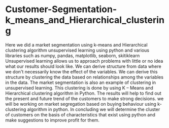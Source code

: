 # Customer-Segmentation-k_means_and_Hierarchical_clustering

Here we did a market segmentation using k-means and Hierarchical clustering algorithm unsupervised learning using python and various libraries such as numpy, pandas, matplotlib, seaborn, skitiklearn Unsupervised learning allows us to approach problems with little or no idea what our results should look like. We can derive structure from data where we don't necessarily know the effect of the variables. We can derive this structure by clustering the data based on relationships among the variables in the data. The market segmentation is also an example of clustering in unsupervised learning. This clustering is done by using K – Means and Hierarchical clustering algorithm in Python. The results will help to find out the present and future trend of the customers to make strong decisions. we will be working on market segregation based on buying behaviour using k-clustering algorithm in python. In concluding we will determine the cluster of customers on the basis of characteristics that exist using python and make suggestions to improve profit for them.
